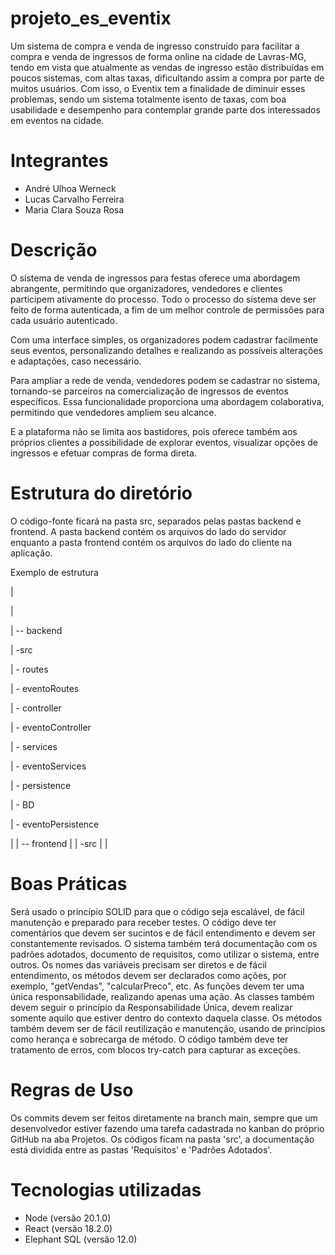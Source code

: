 # projeto_es_eventix
Um sistema de compra e venda de ingresso construído para facilitar a compra e venda de ingressos de forma online na cidade de Lavras-MG, tendo em vista que atualmente as vendas de ingresso estão distribuídas em poucos sistemas, com altas taxas, dificultando assim a compra por parte de muitos usuários. Com isso, o Eventix tem a finalidade de diminuir esses problemas, sendo um sistema totalmente isento de taxas, com boa usabilidade e desempenho para contemplar grande parte dos interessados em eventos na cidade.

# Integrantes
- André Ulhoa Werneck
- Lucas Carvalho Ferreira
- Maria Clara Souza Rosa

# Descrição
O sistema de venda de ingressos para festas oferece uma abordagem abrangente, permitindo que organizadores, vendedores e clientes participem ativamente do processo. Todo o processo do sistema deve ser feito de forma autenticada, a fim de um melhor controle de permissões para cada usuário autenticado. 

Com uma interface simples, os organizadores podem cadastrar facilmente seus eventos, personalizando detalhes e realizando as possíveis alterações e adaptações, caso necessário.

Para ampliar a rede de venda, vendedores podem se cadastrar no sistema, tornando-se parceiros na comercialização de ingressos de eventos específicos. Essa funcionalidade proporciona uma abordagem colaborativa, permitindo que vendedores ampliem seu alcance.

E a plataforma não se limita aos bastidores, pois oferece também aos próprios clientes a possibilidade de explorar eventos, visualizar opções de ingressos e efetuar compras de forma direta.

# Estrutura do diretório
O código-fonte ficará na pasta src, separados pelas pastas backend e frontend. A pasta backend contém os arquivos do lado do servidor enquanto a pasta frontend contém os arquivos do lado do cliente na aplicação.

Exemplo de estrutura

|

|

| -- backend

|     -src

|       - routes

|           - eventoRoutes

|       - controller

|             - eventoController

|       - services

|             - eventoServices

|       - persistence

|             - BD

|             - eventoPersistence

|
| -- frontend
|
|     -src
|
|

# Boas Práticas
Será usado o princípio SOLID para que o código seja escalável, de fácil manutenção e preparado para receber testes. O código deve ter comentários que devem ser sucintos e de fácil entendimento e devem ser constantemente revisados. O sistema também terá documentação com os padrões adotados, documento de requisitos, como utilizar o sistema, entre outros. Os nomes das variáveis precisam ser diretos e de fácil entendimento, os métodos devem ser declarados como ações, por exemplo, "getVendas", "calcularPreco", etc. As funções devem ter uma única responsabilidade, realizando apenas uma ação. As classes também devem seguir o princípio da Responsabilidade Única, devem realizar somente aquilo que estiver dentro do contexto daquela classe. Os métodos também devem ser de fácil reutilização e manutenção, usando de princípios como herança e sobrecarga de método. O código também deve ter tratamento de erros, com blocos try-catch para capturar as exceções.

# Regras de Uso
Os commits devem ser feitos diretamente na branch main, sempre que um desenvolvedor estiver fazendo uma tarefa cadastrada no kanban do próprio GitHub na aba Projetos. Os códigos ficam na pasta 'src', a documentação está dividida entre as pastas 'Requisitos' e 'Padrões Adotados'.

# Tecnologias utilizadas
- Node (versão 20.1.0)
- React (versão 18.2.0)
- Elephant SQL (versão 12.0)
